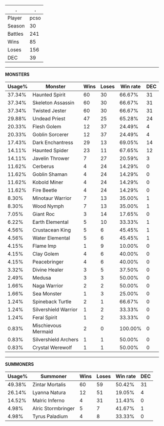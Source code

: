 .|.
|-|-
Player|pcso
Season|30
Battles|241
Wins|85
Loses|156
DEC|39

---
**MONSTERS**

Usage%|Monster|Wins|Loses|Win rate|DEC|
-|-|-|-|-|-|
37.34%|Haunted Spirit|60|30|66.67%|31|
37.34%|Skeleton Assassin|60|30|66.67%|31|
37.34%|Twisted Jester|60|30|66.67%|31|
29.88%|Undead Priest|47|25|65.28%|24|
20.33%|Flesh Golem|12|37|24.49%|4|
20.33%|Goblin Sorcerer|12|37|24.49%|4|
17.43%|Dark Enchantress|29|13|69.05%|14|
14.11%|Haunted Spider|23|11|67.65%|12|
14.11%|Javelin Thrower|7|27|20.59%|3|
11.62%|Cerberus|4|24|14.29%|0|
11.62%|Goblin Shaman|4|24|14.29%|0|
11.62%|Kobold Miner|4|24|14.29%|0|
11.62%|Fire Beetle|4|24|14.29%|0|
8.30%|Minotaur Warrior|7|13|35.00%|1|
8.30%|Wood Nymph|7|13|35.00%|1|
7.05%|Giant Roc|3|14|17.65%|0|
6.22%|Earth Elemental|5|10|33.33%|1|
4.56%|Crustacean King|5|6|45.45%|1|
4.56%|Water Elemental|5|6|45.45%|1|
4.15%|Flame Imp|1|9|10.00%|0|
4.15%|Clay Golem|4|6|40.00%|0|
4.15%|Peacebringer|4|6|40.00%|0|
3.32%|Divine Healer|3|5|37.50%|0|
2.49%|Medusa|3|3|50.00%|0|
1.66%|Naga Warrior|2|2|50.00%|0|
1.66%|Sea Monster|1|3|25.00%|0|
1.24%|Spineback Turtle|2|1|66.67%|0|
1.24%|Silvershield Warrior|1|2|33.33%|0|
1.24%|Feral Spirit|1|2|33.33%|0|
0.83%|Mischievous Mermaid|2|0|100.00%|0|
0.83%|Silvershield Archers|1|1|50.00%|0|
0.83%|Crystal Werewolf|1|1|50.00%|0|

---
**SUMMONERS**

Usage%|Summoner|Wins|Loses|Win rate|DEC|
-|-|-|-|-|-|
49.38%|Zintar Mortalis|60|59|50.42%|31|
26.14%|Lyanna Natura|12|51|19.05%|4|
14.52%|Malric Inferno|4|31|11.43%|0|
4.98%|Alric Stormbringer|5|7|41.67%|1|
4.98%|Tyrus Paladium|4|8|33.33%|0|

